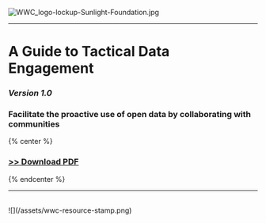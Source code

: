 
![](https://lh4.googleusercontent.com/7hgUV9udln0GUloYwNH6f4VnB_4Q6qqm-Ci_xszhNunvjuZYb7KzhrMwWFcUDxPo6Pxfhz3FnTgSOeN0mf_Q5XTxQRTO6X3Q1S5iRAFo7spwbodr0r0mKDNxLd0m63bilxiXR2Mw "WWC\_logo-lockup-Sunlight-Foundation.jpg")

---

# A Guide to Tactical Data Engagement

### _Version 1.0_

### Facilitate the proactive use of open data by collaborating with communities
{% center %} 
### [&gt;&gt; Download PDF](https://www.gitbook.com/download/pdf/book/gregjd/tactical-data-engagement) 
{% endcenter %}

---
<br >
![](/assets/wwc-resource-stamp.png)





